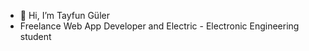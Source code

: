 - 👋 Hi, I’m Tayfun Güler
- Freelance Web App Developer and Electric - Electronic Engineering student
